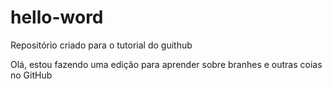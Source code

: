# hello-word
Repositório criado para o tutorial do guithub

Olá, estou fazendo uma edição para aprender sobre branhes e outras coias no GitHub

